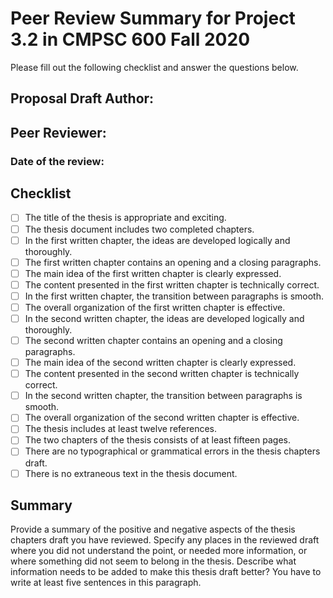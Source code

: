 # Peer Review Summary for Project 3.2 in CMPSC 600 Fall 2020

Please fill out the following checklist and answer the questions below.

## Proposal Draft Author:
## Peer Reviewer:
### Date of the review:

## Checklist
- [ ] The title of the thesis is appropriate and exciting.
- [ ] The thesis document includes two completed chapters.
- [ ] In the first written chapter, the ideas are developed logically and thoroughly.
- [ ] The first written chapter contains an opening and a closing paragraphs.
- [ ] The main idea of the first written chapter is clearly expressed.
- [ ] The content presented in the first written chapter is technically correct.
- [ ] In the first written chapter, the transition between paragraphs is smooth.
- [ ] The overall organization of the first written chapter is effective.
- [ ] In the second written chapter, the ideas are developed logically and thoroughly.
- [ ] The second written chapter contains an opening and a closing paragraphs.
- [ ] The main idea of the second written chapter is clearly expressed.
- [ ] The content presented in the second written chapter is technically correct.
- [ ] In the second written chapter, the transition between paragraphs is smooth.
- [ ] The overall organization of the second written chapter is effective.
- [ ] The thesis includes at least twelve references.
- [ ] The two chapters of the thesis consists of at least fifteen pages.
- [ ] There are no typographical or grammatical errors in the thesis chapters draft.
- [ ] There is no extraneous text in the thesis document.

## Summary

Provide a summary of the positive and negative aspects of the thesis chapters draft you have reviewed. Specify any places in the reviewed draft where you did not understand the point, or needed more information, or where something did not seem to belong in the thesis. Describe what  information needs to be added to make this thesis draft better? You have to write at least five sentences in this paragraph.
